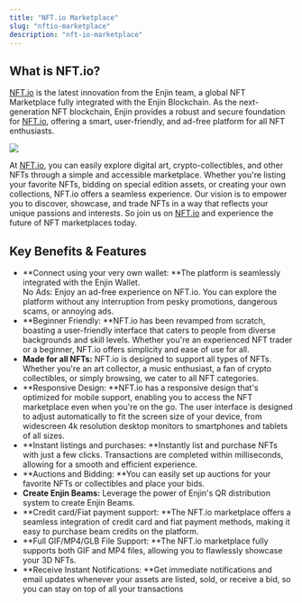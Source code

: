 ```yaml
---
title: "NFT.io Marketplace"
slug: "nftio-marketplace"
description: "nft-io-marketplace"
---
```

## What is NFT.io?

[NFT.io](http://nft.io/) is the latest innovation from the Enjin team, a global NFT Marketplace fully integrated with the Enjin Blockchain. As the next-generation NFT blockchain, Enjin provides a robust and secure foundation for [NFT.io](http://nft.io/), offering a smart, user-friendly, and ad-free platform for all NFT enthusiasts.

![](/img/components/7.png)

At [NFT.io](http://nft.io/), you can easily explore digital art, crypto-collectibles, and other NFTs through a simple and accessible marketplace. Whether you're listing your favorite NFTs, bidding on special edition assets, or creating your own collections, NFT.io offers a seamless experience. Our vision is to empower you to discover, showcase, and trade NFTs in a way that reflects your unique passions and interests. So join us on [NFT.io](https://nft.io/) and experience the future of NFT marketplaces today.

## Key Benefits & Features

- **Connect using your very own wallet: **The platform is seamlessly integrated with the Enjin Wallet.  
  No Ads: Enjoy an ad-free experience on NFT.io. You can explore the platform without any interruption from pesky promotions, dangerous scams, or annoying ads.
- **Beginner Friendly: **NFT.io has been revamped from scratch, boasting a user-friendly interface that caters to people from diverse backgrounds and skill levels. Whether you're an experienced NFT trader or a beginner, NFT.io offers simplicity and ease of use for all.
- **Made for all NFTs:** NFT.io is designed to support all types of NFTs. Whether you're an art collector, a music enthusiast, a fan of crypto collectibles, or simply browsing, we cater to all NFT categories.
- **Responsive Design: **NFT.io has a responsive design that's optimized for mobile support, enabling you to access the NFT marketplace even when you're on the go. The user interface is designed to adjust automatically to fit the screen size of your device, from widescreen 4k resolution desktop monitors to smartphones and tablets of all sizes.
- **Instant listings and purchases: **Instantly list and purchase NFTs with just a few clicks. Transactions are completed within milliseconds, allowing for a smooth and efficient experience.
- **Auctions and Bidding: **You can easily set up auctions for your favorite NFTs or collectibles and place your bids.
- **Create Enjin Beams:** Leverage the power of Enjin's QR distribution system to create Enjin Beams.
- **Credit card/Fiat payment support: **The NFT.io marketplace offers a seamless integration of credit card and fiat payment methods, making it easy to purchase beam credits on the platform.
- **Full GIF/MP4/GLB File Support: **The NFT.io marketplace fully supports both GIF and MP4 files, allowing you to flawlessly showcase your 3D NFTs.
- **Receive Instant Notifications: **Get immediate notifications and email updates whenever your assets are listed, sold, or receive a bid, so you can stay on top of all your transactions

